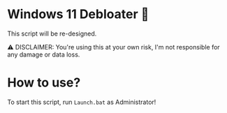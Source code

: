 # Windows 11 Debloater 🚀

This script will be re-designed. 

⚠️ DISCLAIMER: You're using this at your own risk, I'm not responsible for any damage or data loss.

# How to use?

To start this script, run ``Launch.bat`` as Administrator!
